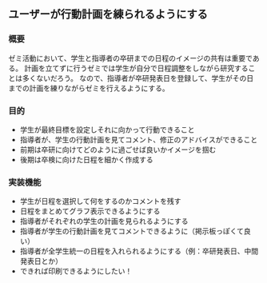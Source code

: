 ## ユーザーが行動計画を練られるようにする
### 概要
ゼミ活動において、学生と指導者の卒研までの日程のイメージの共有は重要である。
計画を立てずに行うゼミでは学生が自分で日程調整をしながら研究することは多くないだろう。
なので、指導者が卒研発表日を登録して、学生がその日までの計画を練りながらゼミを行えるようにする。

### 目的
- 学生が最終目標を設定しそれに向かって行動できること
- 指導者が、学生の行動計画を見てコメント、修正のアドバイスができること
- 前期は卒研に向けてどのように過ごせば良いかイメージを掴む
- 後期は卒検に向けた日程を細かく作成する

### 実装機能
- 学生が日程を選択して何をするのかコメントを残す
- 日程をまとめてグラフ表示できるようにする
- 指導者がそれぞれの学生の計画を見られるようにする
- 指導者が学生の行動計画を見てコメントできるように（掲示板っぽくて良い）
- 指導者が全学生統一の日程を入れられるようにする（例：卒研発表日、中間発表日とか）
- できれば印刷できるようにしたい！

